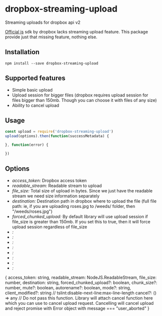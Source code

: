 # dropbox-streaming-upload

Streaming uploads for dropbox api v2

[Official js](https://github.com/dropbox/dropbox-sdk-js) sdk by dropbox lacks streaming upload feature. This package provide just that missing feature, nothing else.

## Installation
```
npm install --save dropbox-streaming-upload
```

## Supported features
- Simple basic upload
- Upload session for bigger files (dropbox requires upload session for files bigger than 150mb. Though you can choose it with files of any size)
- Ability to cancel upload

## Usage
``` javascript
const upload = require('dropbox-streaming-upload')
upload(options).then(function(successMetadata) {

}, function(error) {

})
```

## Options
- *access_token:* Dropbox access token
- *readable_stream:* Readable stream to upload
- *file_size:* Total size of upload in bytes. Since we just have the readable stream we need size information separately
- *destination:* Destination path in dropbox where to upload the file (full file path: ie, if you are uploading roses.jpg to /weeds/ folder, then "/weeds/roses.jpg")
- *forced_chunked_upload:* By default library will use upload session if file_size is greater than 150mb. If you set this to true, then it will force upload session regardless of file_size
- *:*
- *:*
- *:*
- *:*
- *:*
- *:*
- *:*
- *:*

{
    access_token: string,
    readable_stream: NodeJS.ReadableStream,
    file_size: number,
    destination: string,
    forced_chunked_upload?: boolean,
    chunk_size?: number,
    mute?: boolean,
    autorename?: boolean,
    mode?: string,
    client_modified?: string
    // tslint:disable-next-line:max-line-length
    cancel?: () => any // Do not pass this function. Library will attach cancel function here which you can use to cancel upload request. Cancelling will cancel upload and reject promise with Error object with message === "user_aborted"
}